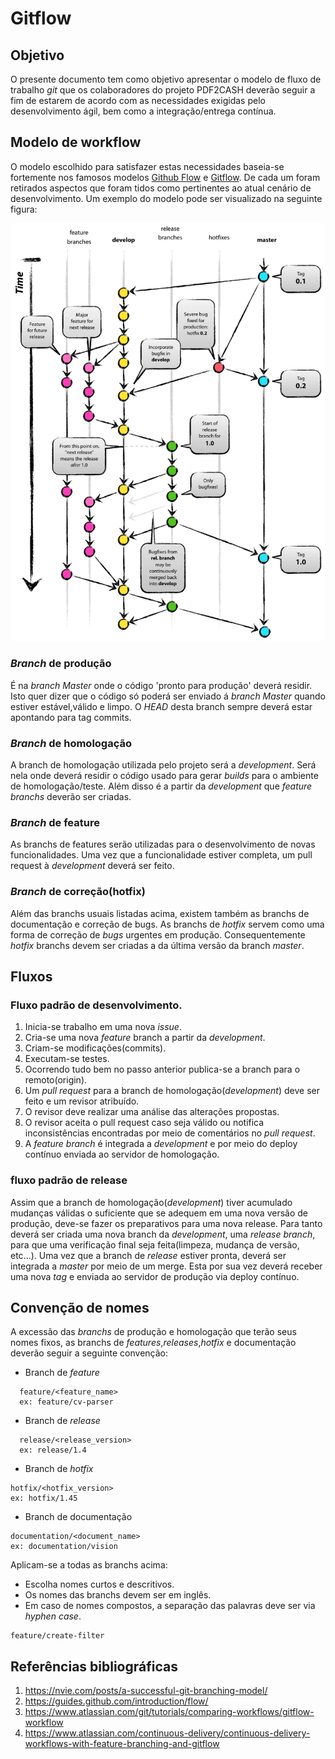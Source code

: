 # Gitflow

## Objetivo

O presente documento tem como objetivo apresentar o modelo de fluxo de trabalho _git_ que os colaboradores do projeto PDF2CASH deverão seguir a fim de estarem de acordo com as necessidades exigidas pelo desenvolvimento ágil, bem como a integração/entrega contínua.

## Modelo de workflow

O modelo escolhido para satisfazer estas necessidades baseia-se fortemente nos famosos modelos [Github Flow](https://guides.github.com/introduction/flow/) e [Gitflow](https://nvie.com/posts/a-successful-git-branching-model/). De cada um foram retirados aspectos que foram tidos como pertinentes ao atual cenário de desenvolvimento. Um exemplo do modelo pode ser visualizado na seguinte figura:

![Gitflow model](/assets/gitflow.png)

### _Branch_ de produção

É na _branch_ _Master_  onde o código 'pronto para produção' deverá residir. Isto quer dizer que o código só poderá ser enviado á _branch_ _Master_ quando estiver estável,válido e limpo. O _HEAD_ desta branch sempre deverá estar apontando para tag commits.

### _Branch_ de homologação

A branch de homologação utilizada pelo projeto será a _development_. Será nela onde deverá residir o código usado para gerar _builds_ para o ambiente de homologação/teste. Além disso é a partir da _development_ que _feature_ _branchs_ deverão ser criadas.

### _Branch_ de feature

As branchs de features serão utilizadas para o desenvolvimento de novas funcionalidades. Uma vez que a funcionalidade estiver completa, um pull request à _development_ deverá ser feito.

### _Branch_ de correção(hotfix)

Além das branchs usuais listadas acima, existem também as branchs de documentação e correção de bugs. As branchs de _hotfix_ servem como uma forma de correção de _bugs_ urgentes em produção. Consequentemente _hotfix_ branchs devem ser criadas a da última versão da branch _master_.

## Fluxos

### Fluxo padrão de desenvolvimento.

1. Inicia-se trabalho em uma nova _issue_.
2. Cria-se uma nova _feature_ branch a partir da _development_.
3. Criam-se modificações(commits).
4. Executam-se testes.
4. Ocorrendo tudo bem no passo anterior publica-se a branch para o remoto(origin).
5. Um _pull_ _request_ para a branch de homologação(_development_) deve ser feito e um revisor atribuído.
7. O revisor deve realizar uma análise das alterações propostas.
8. O revisor aceita o pull request caso seja válido ou notifica inconsistências encontradas por meio de comentários no _pull_ _request_.
9. A _feature_ _branch_ é integrada a _development_ e por meio do deploy contínuo enviada ao servidor de homologação.

### fluxo padrão de release

Assim que a branch de homologação(_development_) tiver acumulado mudanças válidas o suficiente que se adequem em uma nova versão de produção, deve-se fazer os preparativos para uma nova release. Para tanto deverá ser criada uma nova branch da _development_, uma _release_ _branch_, para que uma verificação final seja feita(limpeza, mudança de versão, etc...). Uma vez que a branch de _release_  estiver pronta, deverá ser integrada a _master_ por meio de um merge. Esta por sua vez deverá receber uma nova _tag_ e enviada ao servidor de produção via deploy contínuo.

## Convenção de nomes

A excessão das _branchs_ de produção e homologação que terão seus nomes fixos, as branchs de _features_,_releases_,_hotfix_ e documentação deverão seguir a seguinte convenção:

* Branch de _feature_
```
  feature/<feature_name>
  ex: feature/cv-parser
```

* Branch de _release_
```
  release/<release_version>
  ex: release/1.4
```
* Branch de _hotfix_
```
hotfix/<hotfix_version>
ex: hotfix/1.45
```

* Branch de documentação
```
documentation/<document_name>
ex: documentation/vision
```

Aplicam-se a todas as branchs acima:

* Escolha nomes curtos e descritivos.
* Os nomes das branchs devem ser em inglês.
* Em caso de nomes compostos, a separação das palavras deve ser via _hyphen_ _case_.
```
feature/create-filter
```


## Referências bibliográficas

1. https://nvie.com/posts/a-successful-git-branching-model/
2. https://guides.github.com/introduction/flow/
3. https://www.atlassian.com/git/tutorials/comparing-workflows/gitflow-workflow
4. https://www.atlassian.com/continuous-delivery/continuous-delivery-workflows-with-feature-branching-and-gitflow
